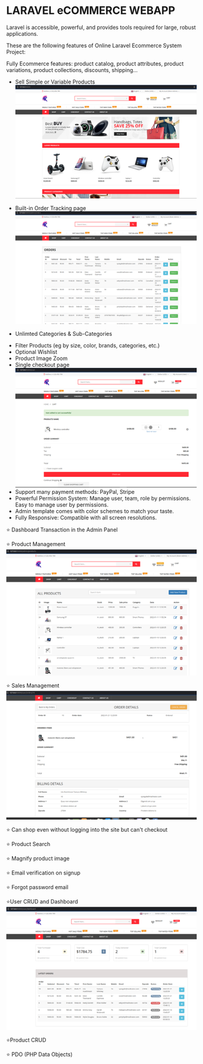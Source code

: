# LARAVEL eCOMMERCE WEBAPP

Laravel is accessible, powerful, and provides tools required for large, robust applications.

These are the following features of Online Laravel Ecommerce System Project:

Fully Ecommerce features: product catalog, product attributes, product variations, product collections, discounts, shipping…

-   Sell Simple or Variable Products
    ![Home](public/assets/images/screenshots/home.png)

-   Built-in Order Tracking page
    ![Home](public/assets/images/screenshots/adminorders.png)
-   Unlimted Categories & Sub-Categories

*   Filter Products (eg by size, color, brands, categories, etc.)
*   Optional Wishlist
*   Product Image Zoom
*   Single checkout page
    ![Home](public/assets/images/screenshots/cart.png)
*   Support many payment methods: PayPal, Stripe
*   Powerful Permission System: Manage user, team, role by permissions. Easy to manage user by permissions.
*   Admin template comes with color schemes to match your taste.
*   Fully Responsive: Compatible with all screen resolutions.

⭐️ Dashboard Transaction in the Admin Panel

⭐️ Product Management
![Home](public/assets/images/screenshots/productsadmin.png)

⭐️ Sales Management
![Home](public/assets/images/screenshots/orderdetails.png)

⭐️ Can shop even without logging into the site but can't checkout

⭐️ Product Search

⭐️ Magnify product image

⭐️ Email verification on signup

⭐️ Forgot password email

⭐️User CRUD and Dashboard
![Home](public/assets/images/screenshots/userdashboard.png)

⭐️Product CRUD

⭐️ PDO (PHP Data Objects)
